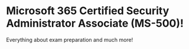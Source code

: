 # Microsoft 365 Certified Security Administrator Associate (MS-500)!
Everything about exam preparation and much more!
